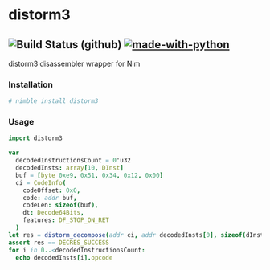 # distorm3
![Build Status (github)](https://github.com/ba0f3/distorm3.nim/workflows/Build/badge.svg) [![made-with-python](https://img.shields.io/badge/Made%20with-Nim-ffc200.svg)](https://nim-lang.org/)
----------------
distorm3 disassembler wrapper for Nim


### Installation
```sh
# nimble install distorm3
```

### Usage
```nim
import distorm3

var
  decodedInstructionsCount = 0'u32
  decodedInsts: array[10, DInst]
  buf = [byte 0xe9, 0x51, 0x34, 0x12, 0x00]
  ci = CodeInfo(
    codeOffset: 0x0,
    code: addr buf,
    codeLen: sizeof(buf),
    dt: Decode64Bits,
    features: DF_STOP_ON_RET
  )
let res = distorm_decompose(addr ci, addr decodedInsts[0], sizeof(dInsts).uint32, addr decodedInstructionsCount)
assert res == DECRES_SUCCESS
for i in 0..<decodedInstructionsCount:
  echo decodedInsts[i].opcode
```
